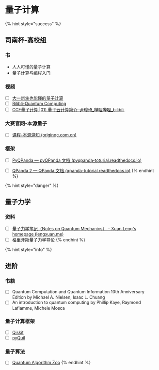# 量子计算

{% hint style="success" %}
## 司南杯-高校组

### 书

* 人人可懂的量子计算
* [量子计算与编程入门](https://quantum-book-by-originq.readthedocs.io/en/latest/index.html)

### 视频

* [ ] [大一新生也能懂的量子计算](https://www.bilibili.com/video/BV1oq4y1j7iZ/?spm\_id\_from=333.999.0.0\&vd\_source=50d5a2f0b6e96dc78adab1c38e17adf9)
* [ ] [Bilibli-Quantum Computing](https://www.bilibili.com/video/BV1oq4y1j7iZ/)
* [ ] [CCF量子计算 |01⟩ 量子云计算简介-尹璋琦\_哔哩哔哩\_bilibili](https://www.bilibili.com/video/BV1Fs4y1j7Cz/?spm\_id\_from=333.999.0.0\&vd\_source=50d5a2f0b6e96dc78adab1c38e17adf9)

### 大赛官网-本源量子

* [ ] [课程-本源溯知 (originqc.com.cn)](https://learn.originqc.com.cn/course)

### 框架

* [ ] [PyQPanda — pyQPanda 文档 (pyqpanda-toturial.readthedocs.io)](https://pyqpanda-toturial.readthedocs.io/zh/latest/)
* [ ] [QPanda 2 — QPanda 文档 (qpanda-tutorial.readthedocs.io)](https://qpanda-tutorial.readthedocs.io/zh/latest/)
{% endhint %}



{% hint style="danger" %}
## 量子力学

### 资料

* [ ] [量子力学笔记（Notes on Quantum Mechanics） – Xuan Leng's homepage (lengxuan.me)](http://lengxuan.me/qm/)
* [ ] 格里菲斯量子力学导论
{% endhint %}

{% hint style="info" %}
## 进阶

### 书籍

* [ ] Quantum Computation and Quantum Information 10th Anniversary Edition by Michael A. Nielsen, Isaac L. Chuang
* [ ] An introduction to quantum computing by Phillip Kaye, Raymond Laflamme, Michele Mosca

### 量子计算框架

* [ ] [Qiskit](https://qiskit.org/)
* [ ] [pyQuil](https://pyquil-docs.rigetti.com/en/stable/index.html)

### 量子算法

* [ ] [Quantum Algorithm Zoo](https://quantumalgorithmzoo.org/)
{% endhint %}


